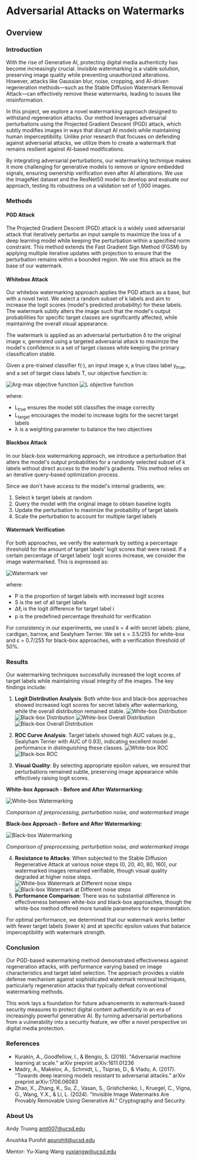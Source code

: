 # Adversarial Attacks on Watermarks

## Overview

### Introduction
With the rise of Generative AI, protecting digital media authenticity has become increasingly crucial. Invisible watermarking is a viable solution, preserving image quality while preventing unauthorized alterations. However, attacks like Gaussian blur, noise, cropping, and AI-driven regeneration methods—such as the Stable Diffusion Watermark Removal Attack—can effectively remove these watermarks, leading to issues like misinformation.

In this project, we explore a novel watermarking approach designed to withstand regeneration attacks. Our method leverages adversarial perturbations using the Projected Gradient Descent (PGD) attack, which subtly modifies images in ways that disrupt AI models while maintaining human imperceptibility. Unlike prior research that focuses on defending against adversarial attacks, we utilize them to create a watermark that remains resilient against AI-based modifications.

By integrating adversarial perturbations, our watermarking technique makes it more challenging for generative models to remove or ignore embedded signals, ensuring ownership verification even after AI alterations. We use the ImageNet dataset and the ResNet50 model to develop and evaluate our approach, testing its robustness on a validation set of 1,000 images.

### Methods

#### PGD Attack
The Projected Gradient Descent (PGD) attack is a widely used adversarial attack that iteratively perturbs an input sample to maximize the loss of a deep learning model while keeping the perturbation within a specified norm constraint. This method extends the Fast Gradient Sign Method (FGSM) by applying multiple iterative updates with projection to ensure that the perturbation remains within a bounded region. We use this attack as the base of our watermark. 

#### Whitebox Attack
Our whitebox watermarking approach applies the PGD attack as a base, but with a novel twist. We select a random subset of k labels and aim to increase the logit scores (model's predicted probability) for these labels. The watermark subtly alters the image such that the model's output probabilities for specific target classes are significantly affected, while maintaining the overall visual appearance.

The watermark is applied as an adversarial perturbation δ to the original image x, generated using a targeted adversarial attack to maximize the model's confidence in a set of target classes while keeping the primary classification stable.

Given a pre-trained classifier f(·), an input image x, a true class label y<sub>true</sub>, and a set of target class labels T, our objective function is:

![Arg-max objective function](assets/obj_func.png)
![L objective function](assets/obj_func2.png)

where:
- L<sub>true</sub> ensures the model still classifies the image correctly
- L<sub>target</sub> encourages the model to increase logits for the secret target labels
- λ is a weighting parameter to balance the two objectives

#### Blackbox Attack
In our black-box watermarking approach, we introduce a perturbation that alters the model's output probabilities for a randomly selected subset of k labels without direct access to the model's gradients. This method relies on an iterative query-based optimization process.

Since we don't have access to the model's internal gradients, we:
1. Select k target labels at random
2. Query the model with the original image to obtain baseline logits
4. Update the perturbation to maximize the probability of target labels
5. Scale the perturbation to account for multiple target labels

#### Watermark Verification
For both approaches, we verify the watermark by setting a percentage threshold for the amount of target labels' logit scores that were raised. If a certain percentage of target labels' logit scores increase, we consider the image watermarked. This is expressed as:

![Watermark ver](assets/watermarkver.png)


where:
- P is the proportion of target labels with increased logit scores
- S is the set of all target labels
- Δℓ<sub>i</sub> is the logit difference for target label i
- p is the predefined percentage threshold for verification

For consistency in our experiments, we used k = 4 with secret labels: plane, cardigan, barrow, and Sealyham Terrier. We set ε = 3.5/255 for white-box and ε = 0.7/255 for black-box approaches, with a verification threshold of 50%.

### Results

Our watermarking techniques successfully increased the logit scores of target labels while maintaining visual integrity of the images. The key findings include:

1. **Logit Distribution Analysis**: Both white-box and black-box approaches showed increased logit scores for secret labels after watermarking, while the overall distribution remained stable.
![White-box Distribution](assets/whitebox_logit_histogram_label_190.png)
![Black-box Distribution](assets/blackbox_logit_histogram_label_190.png)
![White-box Overall Distribution](assets/whitebox_combined_histogram.png)
![Black-box Overall Distribution](assets/blackbox_combined_histogram.png)


2. **ROC Curve Analysis**: Target labels showed high AUC values (e.g., Sealyham Terrier with AUC of 0.93), indicating excellent model performance in distinguishing these classes.
![White-box ROC](assets/whitebox_oc_curve_label_190.png)
![Black-box ROC](assets/bb_roc_curve_label_190.png)

3. **Visual Quality**: By selecting appropriate epsilon values, we ensured that perturbations remained subtle, preserving image appearance while effectively raising logit scores.  

**White-box Approach - Before and After Watermarking:**  

![White-box Watermarking](assets/whitebox_comparison.png)  

*Comparison of preprocessing, perturbation noise, and watermarked image*  

**Black-box Approach - Before and After Watermarking:**  

![Black-box Watermarking](assets/blackbox_comparison.png)  

*Comparison of preprocessing, perturbation noise, and watermarked image*  

4. **Resistance to Attacks**: When subjected to the Stable Diffusion Regenerative Attack at various noise steps (0, 20, 40, 80, 160), our watermarked images remained verifiable, though visual quality degraded at higher noise steps.
![White-box Watermark at Different noise steps](assets/wb_noise_steps.png)
![Black-box Watermark at Different noise steps](assets/bb_noise_steps.png)
5. **Performance Comparison**: There was no substantial difference in effectiveness between white-box and black-box approaches, though the white-box method offered more tunable parameters for experimentation.

For optimal performance, we determined that our watermark works better with fewer target labels (lower k) and at specific epsilon values that balance imperceptibility with watermark strength.

### Conclusion

Our PGD-based watermarking method demonstrated effectiveness against regeneration attacks, with performance varying based on image characteristics and target label selection. The approach provides a viable defense mechanism against sophisticated watermark removal techniques, particularly regeneration attacks that typically defeat conventional watermarking methods.

This work lays a foundation for future advancements in watermark-based security measures to protect digital content authenticity in an era of increasingly powerful generative AI. By turning adversarial perturbations from a vulnerability into a security feature, we offer a novel perspective on digital media protection.

### References

- Kurakin, A., Goodfellow, I., & Bengio, S. (2016). "Adversarial machine learning at scale." arXiv preprint arXiv:1611.01236
- Madry, A., Makelov, A., Schmidt, L., Tsipras, D., & Vladu, A. (2017). "Towards deep learning models resistant to adversarial attacks." arXiv preprint arXiv:1706.06083
- Zhao, X., Zhang, K., Su, Z., Vasan, S., Grishchenko, I., Kruegel, C., Vigna, G., Wang, Y.X., & Li, L. (2024). "Invisible Image Watermarks Are Provably Removable Using Generative AI." Cryptography and Security.

### About Us 
Andy Truong 
amt007@ucsd.edu

Anushka Purohit
apurohit@ucsd.edu

Mentor: Yu-Xiang Wang
yuxiangw@ucsd.edu
